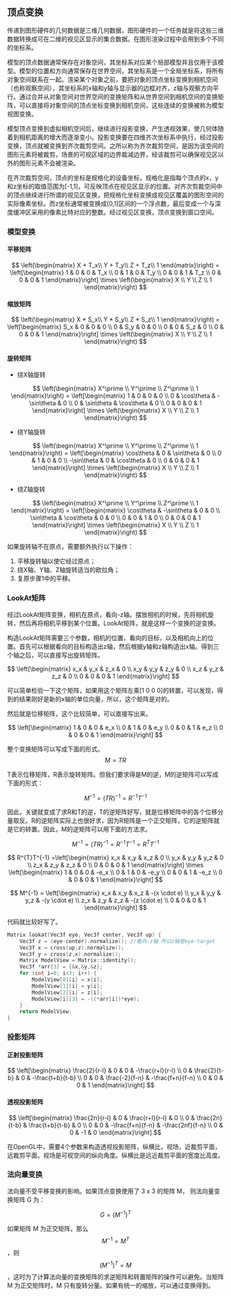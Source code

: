 ## 顶点变换

传递到图形硬件的几何数据是三维几何数据，图形硬件的一个任务就是将这些三维数据转换成可在二维的视见区显示的集合数据。在图形渲染过程中会用到多个不同的坐标系。

模型的顶点数据通常保存在对象空间，其坐标系对应某个局部模型并且仅用于该模型。模型的位置和方向通常保存在世界空间，其坐标系是一个全局坐标系，将所有对象空间联系在一起。渲染某个对象之前，要把对象的顶点坐标变换到相机空间（也称观察空间），其坐标系的x轴和y轴与显示器的边框对齐，z轴与观察方向平行。通过合并从对象空间对世界空间的变换矩阵和从世界空间到相机空间的变换矩阵，可以直接将对象空间的顶点坐标变换到相机空间，这些连续的变换被称为模型视图变换。

模型顶点变换到虚拟相机空间后，继续进行投影变换，产生透视效果，使几何体随着到相机距离的增大而逐渐变小。投影变换要在四维齐次坐标系中执行，经过投影变换，顶点就被变换到齐次裁剪空间。之所以称为齐次裁剪空间，是因为该空间的图形元素将被裁剪，场景的可视区域的边界裁减边界，经该裁剪可以确保视见区以外的图形元素不会被渲染。

在齐次裁剪空间，顶点的坐标是规格化的设备坐标，规格化是指每个顶点的x，y和z坐标的取值范围为[-1,1]，可反映顶点在视见区显示的位置。对齐次剪裁空间中的顶点继续进行所谓的视见区变换，把规格化坐标变换成视见区覆盖的图形空间的实际像素坐标。而z坐标通常被变换成[0,1]区间的一个浮点数，最后变成一个与深度缓冲区采用的像素比特对应的整数。经过视见区变换，顶点变换到窗口空间。

### 模型变换

#### 平移矩阵

$$
\left(\begin{matrix}
    X + T_x\\
    Y + T_y\\
    Z + T_z\\
    1
\end{matrix}\right) =
\left[\begin{matrix}
   1 & 0 & 0 & T_x \\
   0 & 1 & 0 & T_y \\
   0 & 0 & 1 & T_z \\
   0 & 0 & 0 & 1
  \end{matrix}\right] \times 
  \left(\begin{matrix}
    X \\
    Y \\
    Z \\
    1
\end{matrix}\right)
$$

#### 缩放矩阵

$$
\left(\begin{matrix}
    X * S_x\\
    Y * S_y\\
    Z * S_z\\
    1
\end{matrix}\right) =
\left[\begin{matrix}
   S_x & 0 & 0 & 0 \\
   0 & S_y & 0 & 0 \\
   0 & 0 & S_z & 0 \\
   0 & 0 & 0 & 1
  \end{matrix}\right] \times 
  \left(\begin{matrix}
    X \\
    Y \\
    Z \\
    1
\end{matrix}\right)
$$

#### 旋转矩阵

- 绕X轴旋转

$$
\left(\begin{matrix}
    X^\prime \\
    Y^\prime \\
    Z^\prime \\
    1
\end{matrix}\right) =
\left[\begin{matrix}
   1 & 0 & 0 & 0 \\
   0 & \cos\theta & -\sin\theta & 0 \\
   0 & \sin\theta & \cos\theta & 0 \\
   0 & 0 & 0 & 1
  \end{matrix}\right] \times 
  \left(\begin{matrix}
    X \\
    Y \\
    Z \\
    1
\end{matrix}\right)
$$

- 绕Y轴旋转

$$
\left(\begin{matrix}
    X^\prime \\
    Y^\prime \\
    Z^\prime \\
    1
\end{matrix}\right) =
\left[\begin{matrix}
   \cos\theta & 0 & \sin\theta & 0 \\
   0 & 1 & 0 & 0 \\
   -\sin\theta & 0 & \cos\theta & 0 \\
   0 & 0 & 0 & 1
  \end{matrix}\right] \times 
  \left(\begin{matrix}
    X \\
    Y \\
    Z \\
    1
\end{matrix}\right)
$$

- 绕Z轴旋转

$$
\left(\begin{matrix}
    X^\prime \\
    Y^\prime \\
    Z^\prime \\
    1
\end{matrix}\right) =
\left[\begin{matrix}
   \cos\theta & -\sin\theta & 0 & 0 \\
   \sin\theta & \cos\theta & 0 & 0 \\
   0 & 0 & 1 & 0 \\
   0 & 0 & 0 & 1
  \end{matrix}\right] \times 
  \left(\begin{matrix}
    X \\
    Y \\
    Z \\
    1
\end{matrix}\right)
$$

如果旋转轴不在原点，需要额外执行以下操作：

1. 平移旋转轴以使它经过原点；
2. 绕X轴、Y轴、Z轴旋转适当的欧拉角；
3. 复原步骤1中的平移。

### LookAt矩阵

经过LookAt矩阵变换，相机在原点，看向-z轴。摆放相机的时候，先将相机旋转，然后再将相机平移到某个位置。LookAt矩阵，就是这样一个变换的逆变换。

构造LookAt矩阵需要三个参数，相机的位置，看向的目标，以及相机向上的位置。首先可以根据看向的目标构造出z轴，然后根据y轴和z轴构造出x轴。得到三个轴之后，可以直接写出旋转矩阵。

$$
\left[\begin{matrix}
   x_x & y_x & z_x & 0 \\
   x_y & y_y & z_y & 0 \\
   x_z & y_z & z_z & 0 \\
   0 & 0 & 0 & 1
\end{matrix}\right]
$$

可以简单检验一下这个矩阵，如果用这个矩阵左乘[1 0 0 0]的转置，可以发现，得到的结果刚好是新的x轴的单位向量，所以，这个矩阵是对的。

然后就是位移矩阵，这个比较简单，可以直接写出来。


$$
\left[\begin{matrix}
   1 & 0 & 0 & e_x \\
   0 & 1 & 0 & e_y \\
   0 & 0 & 1 & e_z \\
   0 & 0 & 0 & 1
\end{matrix}\right]
$$


整个变换矩阵可以写成下面的形式。
$$M = TR$$

T表示位移矩阵，R表示旋转矩阵。但我们要求得是M的逆，M的逆矩阵可以写成下面的形式：

$$
M^{-1} = {(TR)}^{-1}=R^{-1}T^{-1}
$$

因此，关键就变成了求R和T的逆，T的逆矩阵好写，就是位移矩阵中的各个位移分量取反。R的逆矩阵实际上也很好求，因为R矩阵是一个正交矩阵，它的逆矩阵就是它的转置。因此，M的逆矩阵可以用下面的方法求。

$$
M^{-1} = {(TR)}^{-1}=R^{-1}T^{-1} = R^{T}T^{-1}
$$

$$
R^{T}T^{-1} =\left[\begin{matrix}
   x_x & x_y & x_z & 0 \\
   y_x & y_y & y_z & 0 \\
   z_x & z_y & z_z & 0 \\
   0 & 0 & 0 & 1
\end{matrix}\right] \times
\left[\begin{matrix}
   1 & 0 & 0 & -e_x \\
   0 & 1 & 0 & -e_y \\
   0 & 0 & 1 & -e_z \\
   0 & 0 & 0 & 1
\end{matrix}\right]
$$

$$
M^{-1} = 
\left[\begin{matrix}
   x_x & x_y & x_z & -(x \cdot e) \\
   y_x & y_y & y_z & -(y \cdot e) \\
   z_x & z_y & z_z & -(z \cdot e) \\
   0 & 0 & 0 & 1
\end{matrix}\right]
$$

代码就比较好写了。

```cpp
Matrix lookat(Vec3f eye, Vec3f center, Vec3f up) {
    Vec3f z = (eye-center).normalize(); //看向-z轴 所以z轴是eye-target
    Vec3f x = cross(up,z).normalize();
    Vec3f y = cross(z,x).normalize();
    Matrix ModelView = Matrix::identity();
    Vec3f *arr[3] = {&x,&y,&z};
    for (int i=0; i<3; i++) {
        ModelView[0][i] = x[i];
        ModelView[1][i] = y[i];
        ModelView[2][i] = z[i];
        ModelView[i][3] = -((*arr[i])*eye);
    }
    return ModelView;
}
```

### 投影矩阵

#### 正射投影矩阵

$$
\left[\begin{matrix}
   \frac{2}{r-l} & 0 & 0 & -\frac{r+l}{r-l} \\
   0 & \frac{2}{t-b} & 0 & -\frac{t+b}{t-b} \\
   0 & 0 & \frac{-2}{f-n} & -\frac{f+n}{f-n} \\
   0 & 0 & 0 & 1
\end{matrix}\right]
$$

#### 透视投影矩阵

$$
\left[\begin{matrix}
   \frac{2n}{r-l} & 0 & \frac{r+l}{r-l} & 0 \\
   0 & \frac{2n}{t-b} & \frac{t+b}{t-b} & 0 \\
   0 & 0 & -\frac{f+n}{f-n} & -\frac{2nf}{f-n} \\
   0 & 0 & -1 & 0
\end{matrix}\right]
$$

在OpenGL中，需要4个参数来构造透视投影矩阵，纵横比，视场，近裁剪平面，远裁剪平面。视场是可视空间的纵向角度。纵横比是远近裁剪平面的宽度比高度。

### 法向量变换

法向量不受平移变换的影响。如果顶点变换使用了 3 x 3 的矩阵 M， 则法向量变换矩阵 G 为：

$$
G=(M^{-1})^T
$$

如果矩阵 M 为正交矩阵，那么$$M^{-1}=M^T$$，则$$(M^{-1})^T = M$$，这时为了计算法向量的变换矩阵的求逆矩阵和转置矩阵的操作可以避免。当矩阵 M 为正交矩阵时，M 只有旋转分量。如果有统一的缩放，可以通过变换得到。